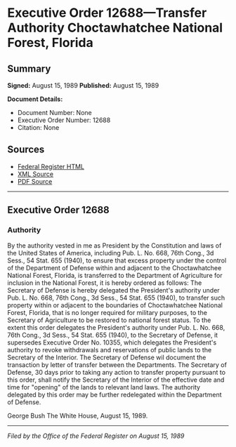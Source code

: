 # Executive Order 12688—Transfer Authority Choctawhatchee National Forest, Florida

## Summary

**Signed:** August 15, 1989
**Published:** August 15, 1989

**Document Details:**
- Document Number: None
- Executive Order Number: 12688
- Citation: None

## Sources
- [Federal Register HTML](https://www.presidency.ucsb.edu/documents/executive-order-12688-transfer-authority-choctawhatchee-national-forest-florida)
- [XML Source](None)
- [PDF Source](None)

---

## Executive Order 12688

### Authority

By the authority vested in me as President by the Constitution and laws of the United States of America, including Pub. L. No. 668, 76th Cong., 3d Sess., 54 Stat. 655 (1940), to ensure that excess property under the control of the Department of Defense within and adjacent to the Choctawhatchee National Forest, Florida, is transferred to the Department of Agriculture for inclusion in the National Forest, it is hereby ordered as follows:
The Secretary of Defense is hereby delegated the President's authority under Pub. L. No. 668, 76th Cong., 3d Sess., 54 Stat. 655 (1940), to transfer such property within or adjacent to the boundaries of Choctawhatchee National Forest, Florida, that is no longer required for military purposes, to the Secretary of Agriculture to be restored to national forest status. To the extent this order delegates the President's authority under Pub. L. No. 668, 76th Cong., 3d Sess., 54 Stat. 655 (1940), to the Secretary of Defense, it supersedes Executive Order No. 10355, which delegates the President's authority to revoke withdrawals and reservations of public lands to the Secretary of the Interior. The Secretary of Defense wil document the transaction by letter of transfer between the Departments. The Secretary of Defense, 30 days prior to taking any action to transfer property pursuant to this order, shall notify the Secretary of the Interior of the effective date and time for "opening" of the lands to relevant land laws. The authority delegated by this order may be further redelegated within the Department of Defense.

George Bush
The White House,
August 15, 1989.

---

*Filed by the Office of the Federal Register on August 15, 1989*
